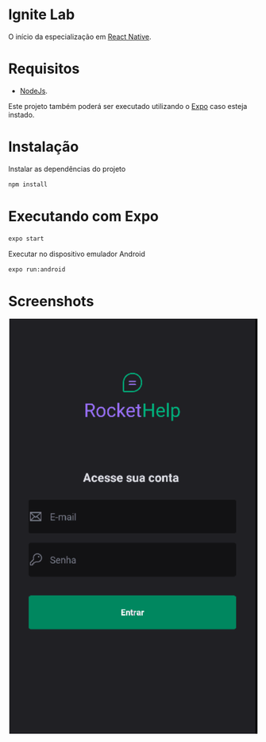 # Ignite Lab
O início da especialização em [React Native](https://lp.rocketseat.com.br/inscricao/ignite-lab?utm_source=youtube&utm_medium=video_description&utm_campaign=Ignite%20Lab%20React%20Native&utm_term=organic&utm_content=cadastro-gratuito).

# Requisitos
- [NodeJs](https://nodejs.org/en/).

Este projeto também poderá ser executado utilizando o [Expo](https://www.npmjs.com/package/expo) caso esteja instado.

# Instalação 
Instalar as dependências do projeto
```sh
npm install
```

# Executando com Expo 
```sh
expo start
```

Executar no dispositivo emulador Android
```sh
expo run:android
```

# Screenshots
<p align="center">
  <img src="https://github.com/karenyov/igniteLab/blob/main/app.gif" width="500">
</p>

